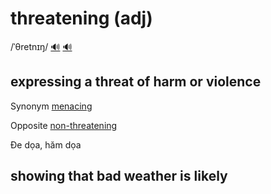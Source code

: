 # threatening (adj)

/ˈθretnɪŋ/ [🔊](https://www.oxfordlearnersdictionaries.com/media/english/uk_pron/t/thr/threa/threatening__gb_1.mp3) [🔊](https://www.oxfordlearnersdictionaries.com/media/english/us_pron/t/thr/threa/threatening__us_1.mp3)

## expressing a threat of harm or violence

Synonym [menacing]()

Opposite [non-threatening]()

Đe dọa, hăm dọa

## showing that bad weather is likely